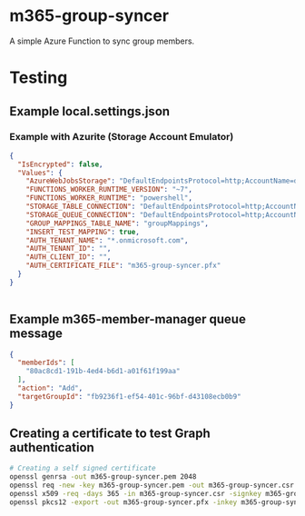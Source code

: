 # m365-group-syncer
A simple Azure Function to sync group members.

# Testing
## Example local.settings.json
### Example with Azurite (Storage Account Emulator)
```json
{
  "IsEncrypted": false,
  "Values": {
    "AzureWebJobsStorage": "DefaultEndpointsProtocol=http;AccountName=devstoreaccount1;AccountKey=Eby8vdM02xNOcqFlqUwJPLlmEtlCDXJ1OUzFT50uSRZ6IFsuFq2UVErCz4I6tq/K1SZFPTOtr/KBHBeksoGMGw==;BlobEndpoint=http://127.0.0.1:10000/devstoreaccount1;QueueEndpoint=http://127.0.0.1:10001/devstoreaccount1;",
    "FUNCTIONS_WORKER_RUNTIME_VERSION": "~7",
    "FUNCTIONS_WORKER_RUNTIME": "powershell",
    "STORAGE_TABLE_CONNECTION": "DefaultEndpointsProtocol=http;AccountName=devstoreaccount1;AccountKey=Eby8vdM02xNOcqFlqUwJPLlmEtlCDXJ1OUzFT50uSRZ6IFsuFq2UVErCz4I6tq/K1SZFPTOtr/KBHBeksoGMGw==;TableEndpoint=http://127.0.0.1:10002/devstoreaccount1;",
    "STORAGE_QUEUE_CONNECTION": "DefaultEndpointsProtocol=http;AccountName=devstoreaccount1;AccountKey=Eby8vdM02xNOcqFlqUwJPLlmEtlCDXJ1OUzFT50uSRZ6IFsuFq2UVErCz4I6tq/K1SZFPTOtr/KBHBeksoGMGw==;QueueEndpoint=http://127.0.0.1:10001/devstoreaccount1;",
    "GROUP_MAPPINGS_TABLE_NAME": "groupMappings",
    "INSERT_TEST_MAPPING": true,
    "AUTH_TENANT_NAME": "*.onmicrosoft.com",
    "AUTH_TENANT_ID": "",
    "AUTH_CLIENT_ID": "",
    "AUTH_CERTIFICATE_FILE": "m365-group-syncer.pfx"
  }
}
  
```

## Example m365-member-manager queue message
```json
{
  "memberIds": [
    "80ac8cd1-191b-4ed4-b6d1-a01f61f199aa"
  ],
  "action": "Add",
  "targetGroupId": "fb9236f1-ef54-401c-96bf-d43108ecb0b9"
}

```

## Creating a certificate to test Graph authentication
```bash
# Creating a self signed certificate
openssl genrsa -out m365-group-syncer.pem 2048
openssl req -new -key m365-group-syncer.pem -out m365-group-syncer.csr
openssl x509 -req -days 365 -in m365-group-syncer.csr -signkey m365-group-syncer.pem -out m365-group-syncer.crt
openssl pkcs12 -export -out m365-group-syncer.pfx -inkey m365-group-syncer.pem -in m365-group-syncer.crt
```